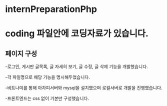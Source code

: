 # internPreparationPhp

# coding 파일안에 코딩자료가 있습니다.

## 페이지 구성
-로그인, 게시판 글목록, 글 자세히 보기, 글 수정, 글 삭제 기능을 개발했습니다.

-각 파일명으로 해당 기능을 명시해두었습니다. 

-비트나미를 통해 아차피서버와 mysql을 설치했으며 로컬서버로 개발을 진행했습니다.

-프론트엔드는 css 없이 기본만 구성했습니다.
